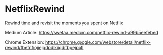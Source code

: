 # NetflixRewind
Rewind time and revisit the moments you spent on Netflix

Medium Article: https://swetaa.medium.com/netflix-rewind-a99b5eefebed

Chrome Extension: https://chrome.google.com/webstore/detail/netflix-rewind/fbefnfiojiejgdpdlkiigdjfbpejpofl
